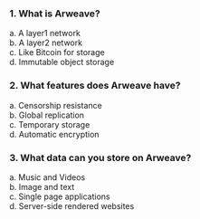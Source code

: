 ### 1. What is Arweave?

a. A layer1 network  
b. A layer2 network  
c. Like Bitcoin for storage  
d. Immutable object storage


### 2. What features does Arweave have?

a. Censorship resistance  
b. Global replication  
c. Temporary storage  
d. Automatic encryption

### 3. What data can you store on Arweave?

a. Music and Videos  
b. Image and text  
c. Single page applications  
d. Server-side rendered websites